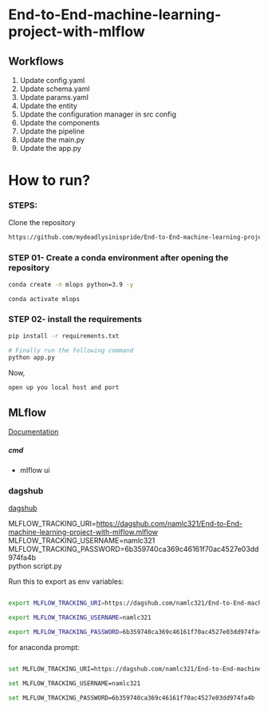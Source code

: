 # End-to-End-machine-learning-project-with-mlflow

## Workflows

1. Update config.yaml
2. Update schema.yaml
3. Update params.yaml
4. Update the entity
5. Update the configuration manager in src config
6. Update the components
7. Update the pipeline 
8. Update the main.py
9. Update the app.py

# How to run?
### STEPS:

Clone the repository

```bash
https://github.com/mydeadlysinispride/End-to-End-machine-learning-project-with-mlflow
```
### STEP 01- Create a conda environment after opening the repository

```bash
conda create -n mlops python=3.9 -y
```

```bash
conda activate mlops
```


### STEP 02- install the requirements
```bash
pip install -r requirements.txt
```


```bash
# Finally run the following command
python app.py
```

Now,
```bash
open up you local host and port
```



## MLflow

[Documentation](https://mlflow.org/docs/latest/index.html)


##### cmd
- mlflow ui

### dagshub
[dagshub](https://dagshub.com/)

MLFLOW_TRACKING_URI=https://dagshub.com/namlc321/End-to-End-machine-learning-project-with-mlflow.mlflow \
MLFLOW_TRACKING_USERNAME=namlc321 \
MLFLOW_TRACKING_PASSWORD=6b359740ca369c46161f70ac4527e03dd974fa4b \
python script.py

Run this to export as env variables:

```bash

export MLFLOW_TRACKING_URI=https://dagshub.com/namlc321/End-to-End-machine-learning-project-with-mlflow.mlflow

export MLFLOW_TRACKING_USERNAME=namlc321 

export MLFLOW_TRACKING_PASSWORD=6b359740ca369c46161f70ac4527e03dd974fa4b

```

for anaconda prompt:
```bash

set MLFLOW_TRACKING_URI=https://dagshub.com/namlc321/End-to-End-machine-learning-project-with-mlflow.mlflow

set MLFLOW_TRACKING_USERNAME=namlc321 

set MLFLOW_TRACKING_PASSWORD=6b359740ca369c46161f70ac4527e03dd974fa4b

```

